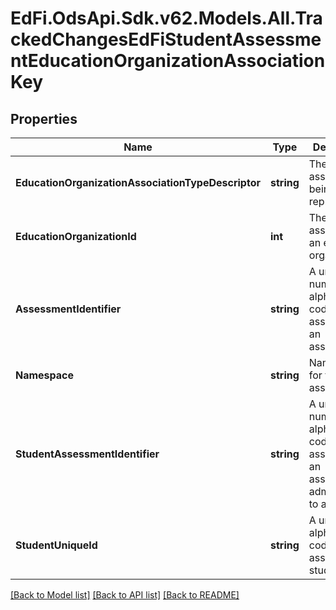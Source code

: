 # EdFi.OdsApi.Sdk.v62.Models.All.TrackedChangesEdFiStudentAssessmentEducationOrganizationAssociationKey

## Properties

Name | Type | Description | Notes
------------ | ------------- | ------------- | -------------
**EducationOrganizationAssociationTypeDescriptor** | **string** | The type of association being represented. | [optional] 
**EducationOrganizationId** | **int** | The identifier assigned to an education organization. | [optional] 
**AssessmentIdentifier** | **string** | A unique number or alphanumeric code assigned to an assessment. | [optional] 
**Namespace** | **string** | Namespace for the assessment. | [optional] 
**StudentAssessmentIdentifier** | **string** | A unique number or alphanumeric code assigned to an assessment administered to a student. | [optional] 
**StudentUniqueId** | **string** | A unique alphanumeric code assigned to a student. | [optional] 

[[Back to Model list]](../README.md#documentation-for-models) [[Back to API list]](../README.md#documentation-for-api-endpoints) [[Back to README]](../README.md)


